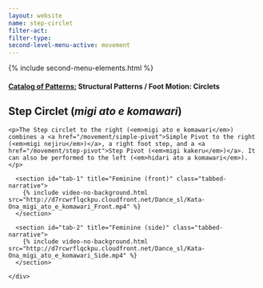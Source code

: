 ```yaml
---
layout: website
name: step-circlet
filter-act:
filter-type:
second-level-menu-active: movement
---
```

{% include second-menu-elements.html %}

<main class="page-content">
  <div class="text-container">
    <h4><a href="/movement/">Catalog of Patterns:</a> Structural Patterns / Foot Motion: Circlets</h4>
    <h2>Step Circlet (<em>migi ato e komawari</em>)</h2>

    <p>The Step circlet to the right (<em>migi ato e komawari</em>) combines a <a href="/movement/simple-pivot">Simple Pivot to the right (<em>migi nejiru</em>)</a>, a right foot step, and a <a href="/movement/step-pivot">Step Pivot (<em>migi kakeru</em>)</a>. It can also be performed to the left (<em>hidari ato a komawari</em>).</p>

  </div>


<div class="tabs-container">
  <div class="tabs-container__links">
    <div class="wrapper">
      <div id="tabs"></div>
    </div>
  </div>
  <div class="tabs-container__content">
    <div class="wrapper">

      <section id="tab-1" title="Feminine (front)" class="tabbed-narrative">
        {% include video-no-background.html src="http://d7rcwrflqckpu.cloudfront.net/Dance_sl/Kata-Ona_migi_ato_e_komawari_Front.mp4" %}
      </section>

      <section id="tab-2" title="Feminine (side)" class="tabbed-narrative">
        {% include video-no-background.html src="http://d7rcwrflqckpu.cloudfront.net/Dance_sl/Kata-Ona_migi_ato_e_komawari_Side.mp4" %}
      </section>

    </div>
  </div>
</div>
</main>
